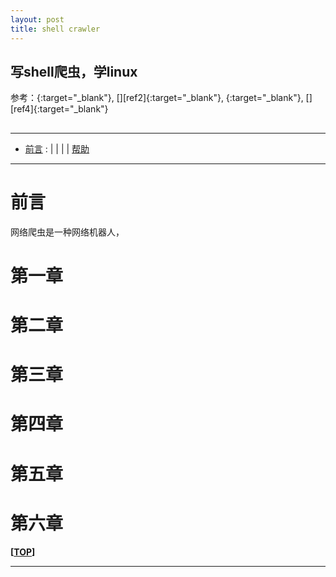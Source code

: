 ```yaml
---
layout: post
title: shell crawler
---
```

## 写shell爬虫，学linux

参考：[][ref1]{:target="_blank"}, [][ref2]{:target="_blank"}, [][ref3]{:target="_blank"}, [][ref4]{:target="_blank"}

[ref1]:
[ref2]:
[ref3]:
[ref4]:

<h2 id="top"></h2>

***

*   [前言](#preface) : [](#config) \| [](#user) \| [](#vi) \| [](#info) \| [帮助](#help)

***

# 前言

网络爬虫是一种网络机器人，

# 第一章

# 第二章

# 第三章

# 第四章

# 第五章

# 第六章



**[[TOP](#top)]**

****
